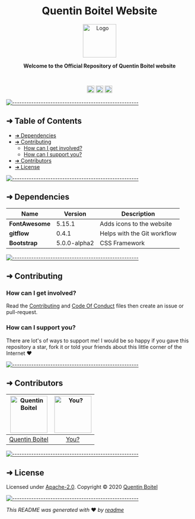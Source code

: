 <!-- ⚠️ This README has been generated from the file(s) "blueprint.md" ⚠️--><h1 align="center">Quentin Boitel Website</h1>
<p align="center">
  <img src="https://raw.githubusercontent.com/qbtl/website/master/dist/images/logo.png" alt="Logo" width="90" height="auto" />
</p>
<p align="center">
  <b>Welcome to the Official Repository of Quentin Boitel website</b></br>
  <sub><sub>
</p>

<br />

<p align="center">
		<a href="https://github.com/badges/shields"><img alt="GitHub Tag" src="https://img.shields.io/github/v/tag/qbtl/website?label=Tag&logo=github&logoColor=white&labelColor=black" height="20"/></a>
<a href="https://app.netlify.com/sites/quentinboitel/deploys"><img alt="Netlify Deploy Status" src="https://api.netlify.com/api/v1/badges/9430cb96-fdc0-4337-bb29-c6404834696d/deploy-status" height="20"/></a>
<a href="https://www.codefactor.io/repository/github/qbtl/website/overview/master"><img alt="CodeFactor" src="https://www.codefactor.io/repository/github/qbtl/website/badge/master" height="20"/></a>
	</p>


[![-----------------------------------------------------](https://raw.githubusercontent.com/andreasbm/readme/master/assets/lines/water.png)](#table-of-contents)

## ➜ Table of Contents

* [➜ Dependencies](#-dependencies)
* [➜ Contributing](#-contributing)
	* [How can I get involved?](#how-can-i-get-involved)
	* [How can I support you?](#how-can-i-support-you)
* [➜ Contributors](#-contributors)
* [➜ License](#-license)


[![-----------------------------------------------------](https://raw.githubusercontent.com/andreasbm/readme/master/assets/lines/water.png)](#dependencies)

## ➜ Dependencies


| Name            | Version      | Description                 |
|-----------------|--------------|-----------------------------|
| **FontAwesome** | 5.15.1       | Adds icons to the website   |
| **gitflow**     | 0.4.1        | Helps with the Git workflow |
| **Bootstrap**   | 5.0.0-alpha2 | CSS Framework               |



[![-----------------------------------------------------](https://raw.githubusercontent.com/andreasbm/readme/master/assets/lines/water.png)](#contributing)

## ➜ Contributing

### How can I get involved?

Read the [Contributing](https://github.com/qbtl/website/blob/master/docs/CONTRIBUTING.md) and [Code Of Conduct](https://github.com/qbtl/website/blob/master/docs/CODE_OF_CONDUCT.md) files then create an issue or pull-request.

### How can I support you?

There are lot's of ways to support me! I would be so happy if you gave this repository a star, fork it or told your friends about this little corner of the Internet ❤️

[![-----------------------------------------------------](https://raw.githubusercontent.com/andreasbm/readme/master/assets/lines/water.png)](#contributors)

## ➜ Contributors
	

| [<img alt="Quentin Boitel" src="https://avatars0.githubusercontent.com/u/54680442?v=4" width="100">](https://github.com/qbtl) | [<img alt="You?" src="https://joeschmoe.io/api/v1/random" width="100">](https://github.com/qbtl/website/blob/master/docs/CONTRIBUTING.md) |
|:--------------------------------------------------:|:--------------------------------------------------:|
| [Quentin Boitel](https://github.com/qbtl)        | [You?](https://github.com/qbtl/website/blob/master/docs/CONTRIBUTING.md) |


[![-----------------------------------------------------](https://raw.githubusercontent.com/andreasbm/readme/master/assets/lines/water.png)](#license)

## ➜ License
	
Licensed under [Apache-2.0](https://opensource.org/licenses/Apache-2.0).
Copyright © 2020 [Quentin Boitel](https://quentinboitel.netlify.app)

[![-----------------------------------------------------](https://raw.githubusercontent.com/andreasbm/readme/master/assets/lines/water.png)](#license)

_This README was generated with_ ❤️ _by [readme](https://github.com/andreasbm/readme)_
